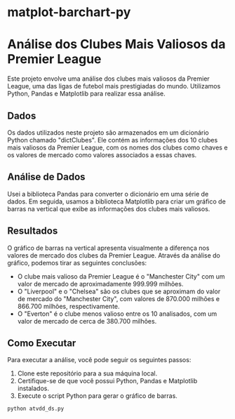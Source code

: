 # matplot-barchart-py

# Análise dos Clubes Mais Valiosos da Premier League

Este projeto envolve uma análise dos clubes mais valiosos da Premier League, uma das ligas de futebol mais prestigiadas do mundo. Utilizamos Python, Pandas e Matplotlib para realizar essa análise.

## Dados

Os dados utilizados neste projeto são armazenados em um dicionário Python chamado "dictClubes". Ele contém as informações dos 10 clubes mais valiosos da Premier League, com os nomes dos clubes como chaves e os valores de mercado como valores associados a essas chaves.

## Análise de Dados

Usei a biblioteca Pandas para converter o dicionário em uma série de dados. Em seguida, usamos a biblioteca Matplotlib para criar um gráfico de barras na vertical que exibe as informações dos clubes mais valiosos.

## Resultados

O gráfico de barras na vertical apresenta visualmente a diferença nos valores de mercado dos clubes da Premier League. Através da análise do gráfico, podemos tirar as seguintes conclusões:

- O clube mais valioso da Premier League é o "Manchester City" com um valor de mercado de aproximadamente 999.999 milhões.
- O "Liverpool" e o "Chelsea" são os clubes que se aproximam do valor de mercado do "Manchester City", com valores de 870.000 milhões e 866.700 milhões, respectivamente.
- O "Everton" é o clube menos valioso entre os 10 analisados, com um valor de mercado de cerca de 380.700 milhões.

## Como Executar

Para executar a análise, você pode seguir os seguintes passos:

1. Clone este repositório para a sua máquina local.
2. Certifique-se de que você possui Python, Pandas e Matplotlib instalados.
3. Execute o script Python para gerar o gráfico de barras.

```bash
python atvdd_ds.py
